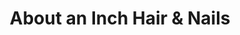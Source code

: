 ---
title: "About an Inch Hair & Nails"
url: /titusville/about-an-inch-hair-and-nails/
shop: hairdresser
---